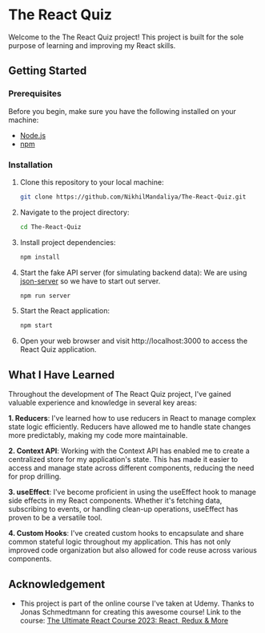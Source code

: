 # The React Quiz

Welcome to the The React Quiz project!
This project is built for the sole purpose of learning and improving my React skills. 

## Getting Started

### Prerequisites

Before you begin, make sure you have the following installed on your machine:

- [Node.js](https://nodejs.org/)
- [npm](https://www.npmjs.com/)

### Installation

1. Clone this repository to your local machine:

   ```bash
   git clone https://github.com/NikhilMandaliya/The-React-Quiz.git
   ```

2. Navigate to the project directory:

   ```bash
   cd The-React-Quiz
   ```

3. Install project dependencies:

   ```bash
   npm install
   ```

4. Start the fake API server (for simulating backend data):
   We are using [json-server](https://www.npmjs.com/package/json-server) so we have to start out server.
  
   ```bash
   npm run server
   ```

6. Start the React application:

   ```bash
   npm start
   ```

7. Open your web browser and visit http://localhost:3000 to access the React Quiz application.

## What I Have Learned

Throughout the development of The React Quiz project, I've gained valuable experience and knowledge in several key areas:

**1. Reducers**: I've learned how to use reducers in React to manage complex state logic efficiently. Reducers have allowed me to handle state changes more predictably, making my code more maintainable.

**2. Context API**: Working with the Context API has enabled me to create a centralized store for my application's state. This has made it easier to access and manage state across different components, reducing the need for prop drilling.

**3. useEffect**: I've become proficient in using the useEffect hook to manage side effects in my React components. Whether it's fetching data, subscribing to events, or handling clean-up operations, useEffect has proven to be a versatile tool.

**4. Custom Hooks**: I've created custom hooks to encapsulate and share common stateful logic throughout my application. This has not only improved code organization but also allowed for code reuse across various components.


## Acknowledgement

* This project is part of the online course I've taken at Udemy. Thanks to Jonas Schmedtmann for creating this awesome course! Link to the course: [The Ultimate React Course 2023: React, Redux & More](https://www.udemy.com/course/the-ultimate-react-course/)
